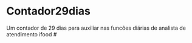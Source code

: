 # Contador29dias
Um contador de 29 dias para auxiliar nas funcões diárias de analista de atendimento ifood #
